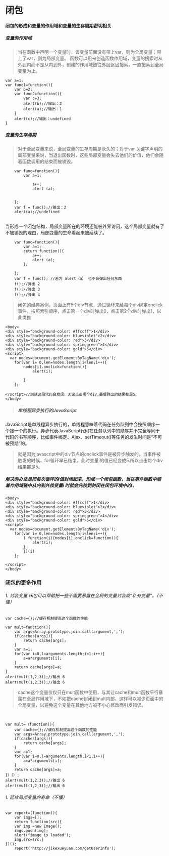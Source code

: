# 闭包
#### 闭包的形成和变量的作用域和变量的生存周期密切相关
##### 变量的作用域
> 当在函数中声明一个变量时，该变量前面没有带上var，则为全局变量；带上了var，则为局部变量。
函数可以用来创造函数作用域，变量的搜索时从外到内而不是从内到外，创建的作用域链往外层逐层搜索，一直搜索到全局变量为止。
```
var a=1;
var func1=function(){
    var b=2;
    var func2=function(){
        var c=3;
        alert(b);//输出：2
        alert(a);//输出：1
    }
    alert(c);//输出：undefined
}
```
##### 变量的生存周期
> 对于全局变量来说，全局变量的生存周期是永久的；对于var 关键字声明的局部变量来说，当退出函数时，这些局部变量会失去他们的价值，他们会随着函数调用的结束而被销毁。

```
    var func=function(){
        var a=1;
       
            a++;
            alert (a);
  

    };
    var f = func();//输出：2
    alert(a);//undefined
  
```

当形成一个闭包结构，局部变量所在的环境还能被外界访问，这个局部变量就有了不被销毁的理由，局部变量的生命看起来被延续了。

```
    var func=function(){
        var a=1;
        return function(){
            a++;
            alert (a);
        };

    };
    var f = func(); //若为 alert（a） 也不会弹出任何东西
    f();//弹出 2
    f();//弹出 3
    f();//弹出 4
``` 
> 闭包的经典案例。页面上有5个div节点，通过循环来给每个div绑定onclick事件，按照索引顺序，点击第一个div时弹出0，点击第2个div时弹出1，以此类推

```
<body>
<div style="background-color: #ffccff">1</div>
<div style="background-color: blueviolet">2</div>
<div style="background-color: red">3</div>
<div style="background-color: springgreen">4</div>
<div style="background-color: gold">5</div>
<script>
  var nodes=document.getElementsByTagName('div');
    for(var i= 0,len=nodes.length;i<len;i++){
        nodes[i].onclick=function(){
            alert(i);
        
        }
    };

</script>//测试这段代码会发现，无论点击哪个div,最后弹出的结果都是5。
</body>
```
> #####  单线程异步执行的JavaScript
JavaScript是单线程异步执行的，单线程意味着代码在任务队列中会按照顺序一个接一个的执行。异步代表JavaScript代码在任务队列中的顺序并不完全等同于代码的书写顺序，比如事件绑定、Ajax、setTimeout()等任务的发生时间是“不可被预期”的。
>就是因为javascript中的div节点的onclick事件是被异步触发的，当事件被触发的时候，for循环早已结束，此时变量i的值已经变成5.所以点击每个div结果都是5。
 
#####  解决的办法是把每次循环的i值封闭起来，形成一个闭包函数，当在事件函数中顺着作用域链中从内到外找变量i 时就会先找到封闭在闭包环境中的i。

```
<body>
<div style="background-color: #ffccff">1</div>
<div style="background-color: blueviolet">2</div>
<div style="background-color: red">3</div>
<div style="background-color: springgreen">4</div>
<div style="background-color: gold">5</div>
<script>
  var nodes=document.getElementsByTagName('div');
    for(var i= 0,len=nodes.length;i<len;i++){
        ( function(i){nodes[i].onclick=function(){
            alert(i);
        }
        })(i)
    };

</script>
</body>
```
### 闭包的更多作用
###### 1. 封装变量  闭包可以帮助把一些不需要暴露在全局的变量封装成“私有变量”。（不懂）


```
var cache={};//缓存机制提高这个函数的性能

var mult=function(){
    var args=Array.prototype.join.call(argument,',');
    if(caches[args]){
        return cache[args];
    }
    var a=1;
    for(var i=0,l=arguments.length;i<1;i++){
        a=a*arguments[i];
    }
    return cache[args]=a;
}
alert(mult(1,2,3));//输出 6
alert(mult(1,2,3));//输出 6

```
> cache这个变量仅仅只在mult函数中使用，与其让cache和mult函数平行暴露在全局作用域下，不如把cache封闭到mult内部，这样可以减少页面中的全局变量，以避免这个变量在其他地方被不小心修改而引发错误。

```


var mult=（function(){
    var cache={};//缓存机制提高这个函数的性能
    var args=Array.prototype.join.call(argument,',');
    if(caches[args]){
        return cache[args];
    }
    var a=1;
    for(var i=0,l=arguments.length;i<1;i++){
        a=a*arguments[i];
    }
    return cache[args]=a;
}）（）;
alert(mult(1,2,3));//输出 6
alert(mult(1,2,3));//输出 6
```

###### 1. 延续局部变量的寿命（不懂）

```
var report=(function(){
    var imgs=[];
    return function(src){
    var img =new Image();
    imgs.push(img);
    alert("image is loaded");
    img.src=src;}
})();
    report('http://jikexueyuan.com/getUserInfo');
```

